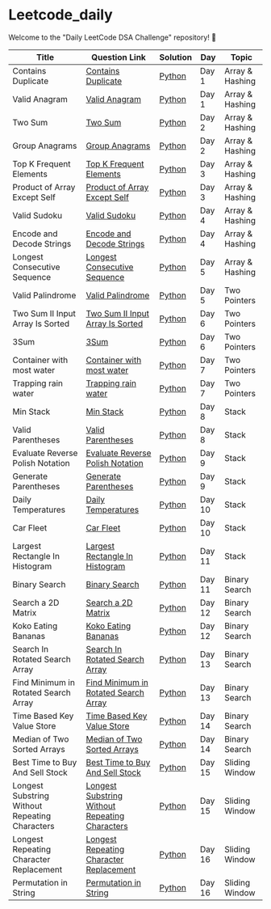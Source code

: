 # Leetcode_daily
Welcome to the "Daily LeetCode DSA Challenge" repository! 🚀




| Title         | Question Link     | Solution     | Day   | Topic    |
|---------------|-------------------|--------------|-------|----------|
| Contains Duplicate | [Contains Duplicate](https://leetcode.com/problems/contains-duplicate/description/) | [Python](https://github.com/IamAniket12/Leetcode_daily/blob/main/Solutions/Day%201/contains_duplicate.py) | Day 1 | Array & Hashing  |
| Valid Anagram | [Valid Anagram](https://leetcode.com/problems/valid-anagram/description/)   | [Python](https://github.com/IamAniket12/Leetcode_daily/blob/main/Solutions/Day%201/valid_anagram.py)   | Day 1 | Array & Hashing |
| Two Sum | [Two Sum](https://leetcode.com/problems/two-sum/description/)   | [Python](https://github.com/IamAniket12/Leetcode_daily/blob/main/Solutions/Day%202/two_sum.py)   | Day 2 | Array & Hashing |
| Group Anagrams | [Group Anagrams](https://leetcode.com/problems/group-anagrams/description/)   | [Python](https://github.com/IamAniket12/Leetcode_daily/blob/main/Solutions/Day%202/group_anagrams.py)   | Day 2 | Array & Hashing |
| Top K Frequent Elements | [Top K Frequent Elements](https://leetcode.com/problems/top-k-frequent-elements/description/)   | [Python](https://github.com/IamAniket12/Leetcode_daily/blob/main/Solutions/Day%203/top_k_frequent.py)   | Day 3 | Array & Hashing |
| Product of Array Except Self | [Product of Array Except Self](https://leetcode.com/problems/product-of-array-except-self/description/)   | [Python](https://github.com/IamAniket12/Leetcode_daily/blob/main/Solutions/Day%203/product_of_arrya_except_itself.py)   | Day 3 | Array & Hashing |
| Valid Sudoku| [Valid Sudoku](https://leetcode.com/problems/valid-sudoku/)   | [Python](https://github.com/IamAniket12/Leetcode_daily/blob/main/Solutions/Day%204/valid_sudoku.py)   | Day 4 | Array & Hashing |
| Encode and Decode Strings | [Encode and Decode Strings](https://leetcode.com/problems/encode-and-decode-strings/description/)   | [Python](https://github.com/IamAniket12/Leetcode_daily/blob/main/Solutions/Day%204/encode_and_decode)   | Day 4 | Array & Hashing |
| Longest Consecutive Sequence | [Longest Consecutive Sequence](https://leetcode.com/problems/longest-consecutive-sequence/description/)   | [Python](https://github.com/IamAniket12/Leetcode_daily/blob/main/Solutions/Day%205/Longest%20Consecutive%20Sequence.py)   | Day 5 | Array & Hashing |
| Valid Palindrome | [Valid Palindrome](https://leetcode.com/problems/valid-palindrome/)   | [Python](https://github.com/IamAniket12/Leetcode_daily/blob/main/Solutions/Day%205/Valid%20Palindrome.py)   | Day 5 | Two Pointers |
| Two Sum II Input Array Is Sorted | [Two Sum II Input Array Is Sorted ](https://leetcode.com/problems/two-sum-ii-input-array-is-sorted/)   | [Python](https://github.com/IamAniket12/Leetcode_daily/blob/main/Solutions/Day%206/Two%20Sum%20II%20Input%20Array%20Is%20Sorted.py)   | Day 6 | Two Pointers |
| 3Sum | [3Sum](https://leetcode.com/problems/3sum/)   | [Python](https://github.com/IamAniket12/Leetcode_daily/blob/main/Solutions/Day%206/3Sum.py)   | Day 6 | Two Pointers |
| Container with most water | [Container with most water](https://leetcode.com/problems/container-with-most-water/description/)   | [Python](https://github.com/IamAniket12/Leetcode_daily/blob/main/Solutions/Day%207/Container%20With%20Most%20Water.py)   | Day 7 | Two Pointers |
| Trapping rain water | [Trapping rain water](https://leetcode.com/problems/trapping-rain-water/description/)   | [Python](https://github.com/IamAniket12/Leetcode_daily/blob/main/Solutions/Day%207/Trapping%20Rain%20Water.py)   | Day 7 | Two Pointers |
| Min Stack | [Min Stack](https://leetcode.com/problems/min-stack/)   | [Python](https://github.com/IamAniket12/Leetcode_daily/blob/main/Solutions/Day%208/Min%20Stack.py)   | Day 8 | Stack |
| Valid Parentheses | [Valid Parentheses](https://leetcode.com/problems/valid-parentheses/)   | [Python](https://github.com/IamAniket12/Leetcode_daily/blob/main/Solutions/Day%208/Valid%20Parentheses.py)   | Day 8 | Stack |
| Evaluate Reverse Polish Notation | [Evaluate Reverse Polish Notation](https://leetcode.com/problems/evaluate-reverse-polish-notation/)   | [Python](https://github.com/IamAniket12/Leetcode_daily/blob/main/Solutions/Day%209/Evaluate%20Reverse%20Polish%20Notation.py)   | Day 9 | Stack |
| Generate Parentheses | [Generate Parentheses](https://leetcode.com/problems/generate-parentheses/)   | [Python](https://github.com/IamAniket12/Leetcode_daily/blob/main/Solutions/Day%209/Generate%20Parentheses.py)   | Day 9 | Stack |
| Daily Temperatures | [Daily Temperatures](https://leetcode.com/problems/daily-temperatures/)   | [Python](https://github.com/IamAniket12/Leetcode_daily/blob/main/Solutions/Day%2010/Daily%20Temperatures.py)   | Day 10 | Stack |
| Car Fleet | [Car Fleet](https://leetcode.com/problems/car-fleet/)   | [Python](https://github.com/IamAniket12/Leetcode_daily/blob/main/Solutions/Day%2010/Car%20Fleet.py)   | Day 10 | Stack |
| Largest Rectangle In Histogram | [Largest Rectangle In Histogram](https://leetcode.com/problems/largest-rectangle-in-histogram/description/)   | [Python](https://github.com/IamAniket12/Leetcode_daily/blob/main/Solutions/Day%2011/Largest%20Rectangle%20In%20Histogram.py)   | Day 11 | Stack |
| Binary Search | [Binary Search](https://leetcode.com/problems/binary-search/)   | [Python](https://github.com/IamAniket12/Leetcode_daily/blob/main/Solutions/Day%2011/Binary%20Search.py)   | Day 11 | Binary Search |
| Search a 2D Matrix | [Search a 2D Matrix](https://leetcode.com/problems/search-a-2d-matrix/)   | [Python](https://github.com/IamAniket12/Leetcode_daily/blob/main/Solutions/Day%2012/Search%20a%202D%20Matrix.py)   | Day 12 | Binary Search |
| Koko Eating Bananas | [Koko Eating Bananas](https://leetcode.com/problems/koko-eating-bananas/)   | [Python](https://github.com/IamAniket12/Leetcode_daily/blob/main/Solutions/Day%2012/Koko%20Eating%20Bananas.py)   | Day 12 | Binary Search |
| Search In Rotated Search Array | [Search In Rotated Search Array](https://leetcode.com/problems/search-in-rotated-sorted-array/)   | [Python](https://github.com/IamAniket12/Leetcode_daily/blob/main/Solutions/Day%2013/Search%20In%20Rotated%20Sorted%20Array.py)   | Day 13 | Binary Search |
| Find Minimum in Rotated Search Array | [Find Minimum in Rotated Search Array](https://leetcode.com/problems/find-minimum-in-rotated-sorted-array/)   | [Python](https://github.com/IamAniket12/Leetcode_daily/blob/main/Solutions/Day%2013/Find%20Minimum%20in%20Rotated%20Sorted%20Array.py)   | Day 13 | Binary Search |
| Time Based Key Value Store | [Time Based Key Value Store](https://leetcode.com/problems/time-based-key-value-store/)   | [Python](https://github.com/IamAniket12/Leetcode_daily/blob/main/Solutions/Day%2014/Time%20Based%20Key%20Value%20Store.py)   | Day 14 | Binary Search |
| Median of Two Sorted Arrays | [Median of Two Sorted Arrays](https://leetcode.com/problems/median-of-two-sorted-arrays/description/)   | [Python](https://github.com/IamAniket12/Leetcode_daily/blob/main/Solutions/Day%2014/Median%20of%20Two%20Sorted%20Arrays.py)   | Day 14 | Binary Search |
| Best Time to Buy And Sell Stock | [Best Time to Buy And Sell Stock](https://leetcode.com/problems/best-time-to-buy-and-sell-stock/)   | [Python](https://github.com/IamAniket12/Leetcode_daily/blob/main/Solutions/Day%2015/Best%20Time%20to%20Buy%20And%20Sell%20Stock.py)   | Day 15 | Sliding Window |
| Longest Substring Without Repeating Characters | [Longest Substring Without Repeating Characters](https://leetcode.com/problems/longest-substring-without-repeating-characters/description/)   | [Python](https://github.com/IamAniket12/Leetcode_daily/blob/main/Solutions/Day%2015/Longest%20Substring%20Without%20Repeating%20Characters.py)   | Day 15 | Sliding Window |
| Longest Repeating Character Replacement | [Longest Repeating Character Replacement](https://leetcode.com/problems/longest-repeating-character-replacement/)   | [Python](https://github.com/IamAniket12/Leetcode_daily/blob/main/Solutions/Day%2016/Longest%20Repeating%20Character%20Replacement..py)   | Day 16 | Sliding Window |
| Permutation in String | [Permutation in String](https://leetcode.com/problems/permutation-in-string/description/)   | [Python](https://github.com/IamAniket12/Leetcode_daily/blob/main/Solutions/Day%2016/Permutation%20In%20String.py)   | Day 16 | Sliding Window |
